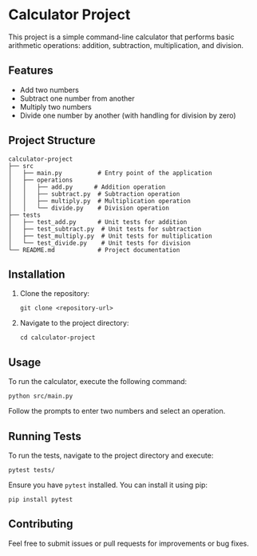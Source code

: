# Calculator Project

This project is a simple command-line calculator that performs basic arithmetic operations: addition, subtraction, multiplication, and division. 

## Features

- Add two numbers
- Subtract one number from another
- Multiply two numbers
- Divide one number by another (with handling for division by zero)

## Project Structure

```
calculator-project
├── src
│   ├── main.py          # Entry point of the application
│   ├── operations
│   │   ├── add.py      # Addition operation
│   │   ├── subtract.py  # Subtraction operation
│   │   ├── multiply.py  # Multiplication operation
│   │   └── divide.py    # Division operation
├── tests
│   ├── test_add.py      # Unit tests for addition
│   ├── test_subtract.py  # Unit tests for subtraction
│   ├── test_multiply.py  # Unit tests for multiplication
│   └── test_divide.py    # Unit tests for division
└── README.md            # Project documentation
```

## Installation

1. Clone the repository:
   ```
   git clone <repository-url>
   ```
2. Navigate to the project directory:
   ```
   cd calculator-project
   ```

## Usage

To run the calculator, execute the following command:
```
python src/main.py
```

Follow the prompts to enter two numbers and select an operation.

## Running Tests

To run the tests, navigate to the project directory and execute:
```
pytest tests/
```

Ensure you have `pytest` installed. You can install it using pip:
```
pip install pytest
```

## Contributing

Feel free to submit issues or pull requests for improvements or bug fixes.